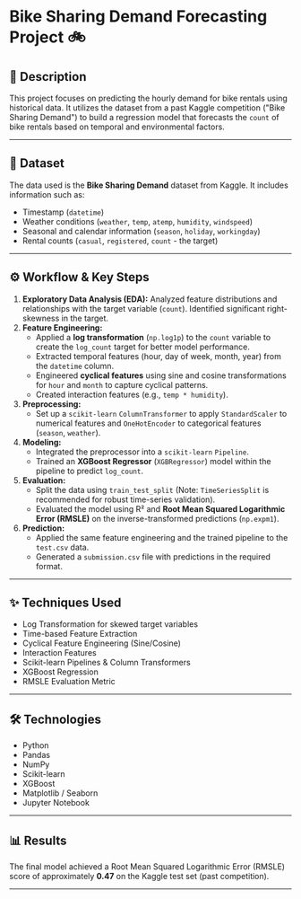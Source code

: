 # Bike Sharing Demand Forecasting Project 🚲

## 📝 Description
This project focuses on predicting the hourly demand for bike rentals using historical data. It utilizes the dataset from a past Kaggle competition ("Bike Sharing Demand") to build a regression model that forecasts the `count` of bike rentals based on temporal and environmental factors.

---

## 💾 Dataset
The data used is the **Bike Sharing Demand** dataset from Kaggle. It includes information such as:
* Timestamp (`datetime`)
* Weather conditions (`weather`, `temp`, `atemp`, `humidity`, `windspeed`)
* Seasonal and calendar information (`season`, `holiday`, `workingday`)
* Rental counts (`casual`, `registered`, `count` - the target)

---

## ⚙️ Workflow & Key Steps
1.  **Exploratory Data Analysis (EDA):** Analyzed feature distributions and relationships with the target variable (`count`). Identified significant right-skewness in the target.
2.  **Feature Engineering:**
    * Applied a **log transformation** (`np.log1p`) to the `count` variable to create the `log_count` target for better model performance.
    * Extracted temporal features (hour, day of week, month, year) from the `datetime` column.
    * Engineered **cyclical features** using sine and cosine transformations for `hour` and `month` to capture cyclical patterns.
    * Created interaction features (e.g., `temp * humidity`).
3.  **Preprocessing:**
    * Set up a `scikit-learn` `ColumnTransformer` to apply `StandardScaler` to numerical features and `OneHotEncoder` to categorical features (`season`, `weather`).
4.  **Modeling:**
    * Integrated the preprocessor into a `scikit-learn` `Pipeline`.
    * Trained an **XGBoost Regressor** (`XGBRegressor`) model within the pipeline to predict `log_count`.
5.  **Evaluation:**
    * Split the data using `train_test_split` (Note: `TimeSeriesSplit` is recommended for robust time-series validation).
    * Evaluated the model using R² and **Root Mean Squared Logarithmic Error (RMSLE)** on the inverse-transformed predictions (`np.expm1`).
6.  **Prediction:**
    * Applied the same feature engineering and the trained pipeline to the `test.csv` data.
    * Generated a `submission.csv` file with predictions in the required format.

---

## ✨ Techniques Used
* Log Transformation for skewed target variables
* Time-based Feature Extraction
* Cyclical Feature Engineering (Sine/Cosine)
* Interaction Features
* Scikit-learn Pipelines & Column Transformers
* XGBoost Regression
* RMSLE Evaluation Metric

---

## 🛠️ Technologies
* Python
* Pandas
* NumPy
* Scikit-learn
* XGBoost
* Matplotlib / Seaborn
* Jupyter Notebook

---

## 📊 Results
The final model achieved a Root Mean Squared Logarithmic Error (RMSLE) score of approximately **0.47** on the Kaggle test set (past competition).

---
